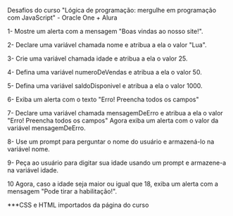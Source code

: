 Desafios do curso "Lógica de programação: mergulhe em programação com JavaScript" - Oracle One + Alura



1- Mostre um alerta com a mensagem "Boas vindas ao nosso site!".

2- Declare uma variável chamada nome e atribua a ela o valor "Lua".

3- Crie uma variável chamada idade e atribua a ela o valor 25.

4- Defina uma variável numeroDeVendas e atribua a ela o valor 50.

5- Defina uma variável saldoDisponivel e atribua a ela o valor 1000.

6- Exiba um alerta com o texto "Erro! Preencha todos os campos"

7- Declare uma variável chamada mensagemDeErro e atribua a ela o valor "Erro! Preencha todos os campos" Agora exiba um alerta com o valor da variável mensagemDeErro.

8- Use um prompt para perguntar o nome do usuário e armazená-lo na variável nome.

9- Peça ao usuário para digitar sua idade usando um prompt e armazene-a na variável idade.

10 Agora, caso a idade seja maior ou igual que 18, exiba um alerta com a mensagem "Pode tirar a habilitação!".



***CSS e HTML importados da página do curso
